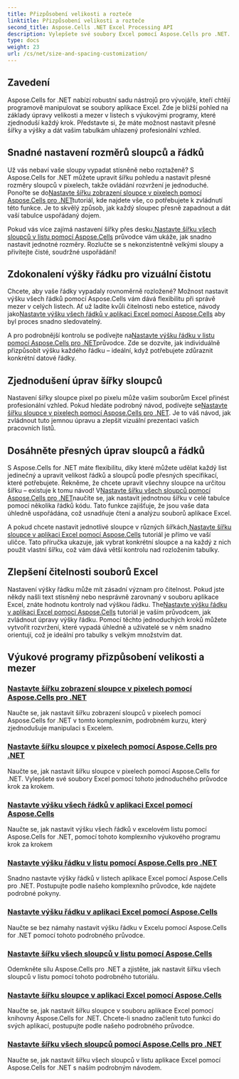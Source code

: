 ```yaml
---
title: Přizpůsobení velikosti a rozteče
linktitle: Přizpůsobení velikosti a rozteče
second_title: Aspose.Cells .NET Excel Processing API
description: Vylepšete své soubory Excel pomocí Aspose.Cells pro .NET. Objevte snadno sledovatelné výukové programy pro přizpůsobení velikosti a mezer, nastavení šířky sloupců a výšky řádků bez námahy.
type: docs
weight: 23
url: /cs/net/size-and-spacing-customization/
---
```

## Zavedení

Aspose.Cells for .NET nabízí robustní sadu nástrojů pro vývojáře, kteří chtějí programově manipulovat se soubory aplikace Excel. Zde je bližší pohled na základy úpravy velikosti a mezer v listech s výukovými programy, které zjednoduší každý krok. Představte si, že máte možnost nastavit přesné šířky a výšky a dát vašim tabulkám uhlazený profesionální vzhled.

## Snadné nastavení rozměrů sloupců a řádků

 Už vás nebaví vaše sloupy vypadat stísněně nebo roztaženě? S Aspose.Cells for .NET můžete upravit šířku pohledu a nastavit přesné rozměry sloupců v pixelech, takže ovládání rozvržení je jednoduché. Ponořte se do[Nastavte šířku zobrazení sloupce v pixelech pomocí Aspose.Cells pro .NET](./setting-column-view-width/)tutoriál, kde najdete vše, co potřebujete k zvládnutí této funkce. Je to skvělý způsob, jak každý sloupec přesně zapadnout a dát vaší tabulce uspořádaný dojem.

 Pokud vás více zajímá nastavení šířky přes desku,[Nastavte šířku všech sloupců v listu pomocí Aspose.Cells](./setting-width-of-all-columns-in-worksheet/) průvodce vám ukáže, jak snadno nastavit jednotné rozměry. Rozlučte se s nekonzistentně velkými sloupy a přivítejte čisté, soudržné uspořádání!

## Zdokonalení výšky řádku pro vizuální čistotu

 Chcete, aby vaše řádky vypadaly rovnoměrně rozložené? Možnost nastavit výšku všech řádků pomocí Aspose.Cells vám dává flexibilitu při správě mezer v celých listech. Ať už ladíte kvůli čitelnosti nebo estetice, návody jako[Nastavte výšku všech řádků v aplikaci Excel pomocí Aspose.Cells](./setting-height-of-all-rows/) aby byl proces snadno sledovatelný.

 A pro podrobnější kontrolu se podívejte na[Nastavte výšku řádku v listu pomocí Aspose.Cells pro .NET](./setting-height-of-all-rows-in-worksheet/)průvodce. Zde se dozvíte, jak individuálně přizpůsobit výšku každého řádku – ideální, když potřebujete zdůraznit konkrétní datové řádky.

## Zjednodušení úprav šířky sloupců

 Nastavení šířky sloupce pixel po pixelu může vašim souborům Excel přinést profesionální vzhled. Pokud hledáte podrobný návod, podívejte se[Nastavte šířku sloupce v pixelech pomocí Aspose.Cells pro .NET](./setting-column-width/). Je to váš návod, jak zvládnout tuto jemnou úpravu a zlepšit vizuální prezentaci vašich pracovních listů.

## Dosáhněte přesných úprav sloupců a řádků

 S Aspose.Cells for .NET máte flexibilitu, díky které můžete udělat každý list jedinečný a upravit velikost řádků a sloupců podle přesných specifikací, které potřebujete. Řekněme, že chcete upravit všechny sloupce na určitou šířku – existuje k tomu návod! V[Nastavte šířku všech sloupců pomocí Aspose.Cells pro .NET](./setting-width-of-all-columns/)naučíte se, jak nastavit jednotnou šířku v celé tabulce pomocí několika řádků kódu. Tato funkce zajišťuje, že jsou vaše data úhledně uspořádána, což usnadňuje čtení a analýzu souborů aplikace Excel.

 A pokud chcete nastavit jednotlivé sloupce v různých šířkách,[Nastavte šířku sloupce v aplikaci Excel pomocí Aspose.Cells](./setting-width-of-column/) tutoriál je přímo ve vaší uličce. Tato příručka ukazuje, jak vybrat konkrétní sloupce a na každý z nich použít vlastní šířku, což vám dává větší kontrolu nad rozložením tabulky. 

## Zlepšení čitelnosti souborů Excel

 Nastavení výšky řádku může mít zásadní význam pro čitelnost. Pokud jste někdy našli text stísněný nebo nesprávně zarovnaný v souboru aplikace Excel, znáte hodnotu kontroly nad výškou řádku. The[Nastavte výšku řádku v aplikaci Excel pomocí Aspose.Cells](./setting-height-of-row/) tutoriál je vaším průvodcem, jak zvládnout úpravy výšky řádku. Pomocí těchto jednoduchých kroků můžete vytvořit rozvržení, které vypadá úhledně a uživatelé se v něm snadno orientují, což je ideální pro tabulky s velkým množstvím dat.

## Výukové programy přizpůsobení velikosti a mezer
### [Nastavte šířku zobrazení sloupce v pixelech pomocí Aspose.Cells pro .NET](./setting-column-view-width/)
Naučte se, jak nastavit šířku zobrazení sloupců v pixelech pomocí Aspose.Cells for .NET v tomto komplexním, podrobném kurzu, který zjednodušuje manipulaci s Excelem.
### [Nastavte šířku sloupce v pixelech pomocí Aspose.Cells pro .NET](./setting-column-width/)
Naučte se, jak nastavit šířku sloupce v pixelech pomocí Aspose.Cells for .NET. Vylepšete své soubory Excel pomocí tohoto jednoduchého průvodce krok za krokem.
### [Nastavte výšku všech řádků v aplikaci Excel pomocí Aspose.Cells](./setting-height-of-all-rows/)
Naučte se, jak nastavit výšku všech řádků v excelovém listu pomocí Aspose.Cells for .NET, pomocí tohoto komplexního výukového programu krok za krokem
### [Nastavte výšku řádku v listu pomocí Aspose.Cells pro .NET](./setting-height-of-all-rows-in-worksheet/)
Snadno nastavte výšky řádků v listech aplikace Excel pomocí Aspose.Cells pro .NET. Postupujte podle našeho komplexního průvodce, kde najdete podrobné pokyny.
### [Nastavte výšku řádku v aplikaci Excel pomocí Aspose.Cells](./setting-height-of-row/)
Naučte se bez námahy nastavit výšku řádku v Excelu pomocí Aspose.Cells for .NET pomocí tohoto podrobného průvodce.
### [Nastavte šířku všech sloupců v listu pomocí Aspose.Cells](./setting-width-of-all-columns-in-worksheet/)
Odemkněte sílu Aspose.Cells pro .NET a zjistěte, jak nastavit šířku všech sloupců v listu pomocí tohoto podrobného tutoriálu.
### [Nastavte šířku sloupce v aplikaci Excel pomocí Aspose.Cells](./setting-width-of-column/)
Naučte se, jak nastavit šířku sloupce v souboru aplikace Excel pomocí knihovny Aspose.Cells for .NET. Chcete-li snadno začlenit tuto funkci do svých aplikací, postupujte podle našeho podrobného průvodce.
### [Nastavte šířku všech sloupců pomocí Aspose.Cells pro .NET](./setting-width-of-all-columns/)
Naučte se, jak nastavit šířku všech sloupců v listu aplikace Excel pomocí Aspose.Cells for .NET s naším podrobným návodem.